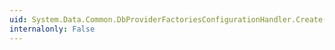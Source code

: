 ```yaml
---
uid: System.Data.Common.DbProviderFactoriesConfigurationHandler.Create(System.Object,System.Object,System.Xml.XmlNode)
internalonly: False
---
```

